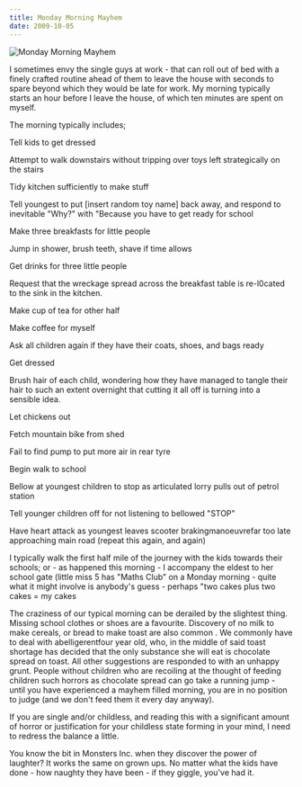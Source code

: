 ```yaml
---
title: Monday Morning Mayhem
date: 2009-10-05
---
```


![Monday Morning Mayhem](https://source.unsplash.com/_nRpqIBM40Q/1600x900)

I sometimes envy the single guys at work - that can roll out of bed with a finely crafted routine ahead of them to leave the house with seconds to spare beyond which they would be late for work. My morning typically starts an hour before I leave the house, of which ten minutes are spent on myself.

The morning typically includes;

Tell kids to get dressed

Attempt to walk downstairs without tripping over toys left strategically on the stairs

Tidy kitchen sufficiently to make stuff

Tell youngest to put [insert random toy name] back away, and respond to inevitable "Why?" with "Because you have to get ready for school 

Make three breakfasts for little people

Jump in shower, brush teeth, shave if time allows

Get drinks for three little people

Request that the wreckage spread across the breakfast table is re-l0cated to the sink in the kitchen.

Make cup of tea for other half

Make coffee for myself

Ask all children again if they have their coats, shoes, and bags ready

Get dressed

Brush hair of each child, wondering how they have managed to tangle their hair to such an extent overnight that cutting it all off is turning into a sensible idea.

Let chickens out

Fetch mountain bike from shed

Fail to find pump to put more air in rear tyre

Begin walk to school

Bellow at youngest children to stop as articulated lorry pulls out of petrol station

Tell younger children off for not listening to bellowed "STOP"

Have heart attack as youngest leaves scooter brakingmanoeuvrefar too late approaching main road (repeat this again, and again)

I typically walk the first half mile of the journey with the kids towards their schools; or - as happened this morning - I accompany the eldest to her school gate (little miss 5 has "Maths Club" on a Monday morning - quite what it might involve is anybody's guess - perhaps "two cakes plus two cakes = my cakes 

The craziness of our typical morning can be derailed by the slightest thing. Missing school clothes or shoes are a favourite. Discovery of no milk to make cereals, or bread to make toast are also common . We commonly have to deal with abelligerentfour year old, who, in the middle of said toast shortage has decided that the only substance she will eat is chocolate spread on toast. All other suggestions are responded to with an unhappy grunt. People without children who are recoiling at the thought of feeding children such horrors as chocolate spread can go take a running jump - until you have experienced a mayhem filled morning, you are in no position to judge (and we don't feed them it every day anyway).

If you are single and/or childless, and reading this with a significant amount of horror or justification for your childless state forming in your mind, I need to redress the balance a little.

You know the bit in Monsters Inc. when they discover the power of laughter? It works the same on grown ups. No matter what the kids have done - how naughty they have been - if they giggle, you've had it.